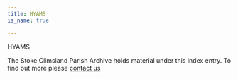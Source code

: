 ```yaml
---
title: HYAMS
is_name: true

---
```


HYAMS


The Stoke Climsland Parish Archive holds material under this index entry. To find out more please [contact us](/contact/)
